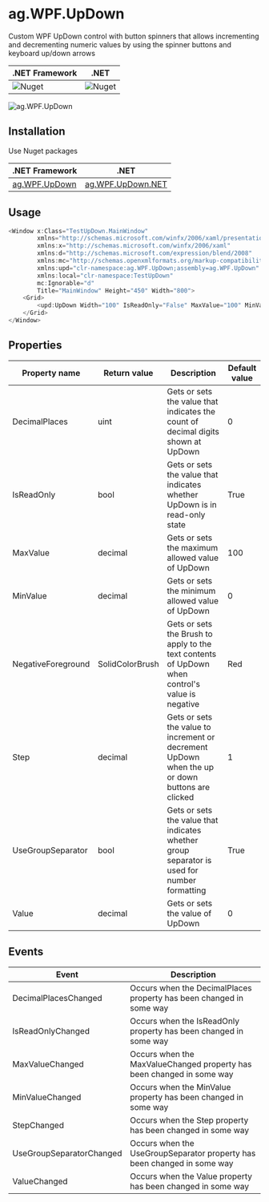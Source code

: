 # ag.WPF.UpDown

Custom WPF UpDown control with button spinners that allows incrementing and decrementing numeric values by using the spinner buttons and keyboard up/down arrows

.NET Framework | .NET
|--|---
![Nuget](https://img.shields.io/nuget/v/ag.WPF.UpDown) | ![Nuget](https://img.shields.io/nuget/v/ag.WPF.UpDown.NET)

![ag.WPF.UpDown](https://am3pap005files.storage.live.com/y4mSptr4gIhux74b5jb3_nGOZ52MC6ui2oyA1iNWoahGuYdG6ziKy0w1500c-DpaMWzVoFBfgyngSpM9l4fo2Y2jdoDGc7g7QKCFUzNvTPLnv-6hOlB7EZ8o9S3WKjNqAz-Glcs4tSfUb9aVI4iSS-popd7YZTOVTR6t-mHZ_bQvxaZvf1_C1P_HEjjQgNZwwuY?width=122&height=60&cropmode=none "ag.WPF.UpDown")

## Installation

Use Nuget packages

.NET Framework | .NET
|--|---
[ag.WPF.UpDown](https://www.nuget.org/packages/ag.WPF.UpDown/) | [ag.WPF.UpDown.NET](https://www.nuget.org/packages/ag.WPF.UpDown.NET/)

## Usage

```csharp
<Window x:Class="TestUpDown.MainWindow"
        xmlns="http://schemas.microsoft.com/winfx/2006/xaml/presentation"
        xmlns:x="http://schemas.microsoft.com/winfx/2006/xaml"
        xmlns:d="http://schemas.microsoft.com/expression/blend/2008"
        xmlns:mc="http://schemas.openxmlformats.org/markup-compatibility/2006"
        xmlns:upd="clr-namespace:ag.WPF.UpDown;assembly=ag.WPF.UpDown"
        xmlns:local="clr-namespace:TestUpDown"
        mc:Ignorable="d"
        Title="MainWindow" Height="450" Width="800">
    <Grid>
        <upd:UpDown Width="100" IsReadOnly="False" MaxValue="100" MinValue="-100" NegativeForeground="Red" Step="1" DecimalPlaces="0"/>
    </Grid>
</Window>
```

## Properties

Property name | Return value | Description | Default value
--- | --- | --- | ---
DecimalPlaces | uint | Gets or sets the value that indicates the count of decimal digits shown at UpDown | 0
IsReadOnly | bool | Gets or sets the value that indicates whether UpDown is in read-only state | True
MaxValue | decimal | Gets or sets the maximum allowed value of UpDown | 100
MinValue | decimal | Gets or sets the minimum allowed value of UpDown | 0
NegativeForeground | SolidColorBrush | Gets or sets the Brush to apply to the text contents of UpDown when control's value is negative | Red
Step | decimal | Gets or sets the value to increment or decrement UpDown when the up or down buttons are clicked | 1
UseGroupSeparator | bool | Gets or sets the value that indicates whether group separator is used for number formatting | True
Value | decimal | Gets or sets the value of UpDown | 0

## Events

Event | Description
--- | ---
DecimalPlacesChanged |  Occurs when the DecimalPlaces property has been changed in some way
IsReadOnlyChanged | Occurs when the IsReadOnly property has been changed in some way
MaxValueChanged | Occurs when the MaxValueChanged property has been changed in some way
MinValueChanged | Occurs when the MinValue property has been changed in some way
StepChanged | Occurs when the Step property has been changed in some way
UseGroupSeparatorChanged | Occurs when the UseGroupSeparator property has been changed in some way
ValueChanged | Occurs when the Value property has been changed in some way